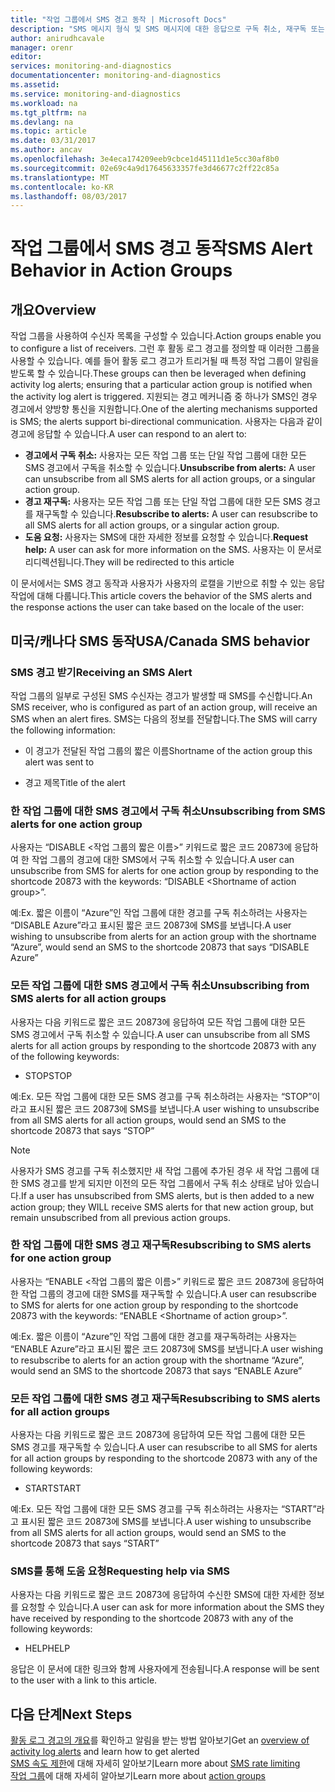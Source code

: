 ```yaml
---
title: "작업 그룹에서 SMS 경고 동작 | Microsoft Docs"
description: "SMS 메시지 형식 및 SMS 메시지에 대한 응답으로 구독 취소, 재구독 또는 도움을 요청합니다."
author: anirudhcavale
manager: orenr
editor: 
services: monitoring-and-diagnostics
documentationcenter: monitoring-and-diagnostics
ms.assetid: 
ms.service: monitoring-and-diagnostics
ms.workload: na
ms.tgt_pltfrm: na
ms.devlang: na
ms.topic: article
ms.date: 03/31/2017
ms.author: ancav
ms.openlocfilehash: 3e4eca174209eeb9cbce1d45111d1e5cc30af8b0
ms.sourcegitcommit: 02e69c4a9d17645633357fe3d46677c2ff22c85a
ms.translationtype: MT
ms.contentlocale: ko-KR
ms.lasthandoff: 08/03/2017
---
```

# <a name="sms-alert-behavior-in-action-groups"></a><span data-ttu-id="d1274-103">작업 그룹에서 SMS 경고 동작</span><span class="sxs-lookup"><span data-stu-id="d1274-103">SMS Alert Behavior in Action Groups</span></span>
## <a name="overview"></a><span data-ttu-id="d1274-104">개요</span><span class="sxs-lookup"><span data-stu-id="d1274-104">Overview</span></span> ##
<span data-ttu-id="d1274-105">작업 그룹을 사용하여 수신자 목록을 구성할 수 있습니다.</span><span class="sxs-lookup"><span data-stu-id="d1274-105">Action groups enable you to configure a list of receivers.</span></span> <span data-ttu-id="d1274-106">그런 후 활동 로그 경고를 정의할 때 이러한 그룹을 사용할 수 있습니다. 예를 들어 활동 로그 경고가 트리거될 때 특정 작업 그룹이 알림을 받도록 할 수 있습니다.</span><span class="sxs-lookup"><span data-stu-id="d1274-106">These groups can then be leveraged when defining activity log alerts; ensuring that a particular action group is notified when the activity log alert is triggered.</span></span> <span data-ttu-id="d1274-107">지원되는 경고 메커니즘 중 하나가 SMS인 경우 경고에서 양방향 통신을 지원합니다.</span><span class="sxs-lookup"><span data-stu-id="d1274-107">One of the alerting mechanisms supported is SMS; the alerts support bi-directional communication.</span></span> <span data-ttu-id="d1274-108">사용자는 다음과 같이 경고에 응답할 수 있습니다.</span><span class="sxs-lookup"><span data-stu-id="d1274-108">A user can respond to an alert to:</span></span>

- <span data-ttu-id="d1274-109">**경고에서 구독 취소:** 사용자는 모든 작업 그룹 또는 단일 작업 그룹에 대한 모든 SMS 경고에서 구독을 취소할 수 있습니다.</span><span class="sxs-lookup"><span data-stu-id="d1274-109">**Unsubscribe from alerts:** A user can unsubscribe from all SMS alerts for all action groups, or a singular action group.</span></span>  
- <span data-ttu-id="d1274-110">**경고 재구독:** 사용자는 모든 작업 그룹 또는 단일 작업 그룹에 대한 모든 SMS 경고를 재구독할 수 있습니다.</span><span class="sxs-lookup"><span data-stu-id="d1274-110">**Resubscribe to alerts:** A user can resubscribe to all SMS alerts for all action groups, or a singular action group.</span></span>  
- <span data-ttu-id="d1274-111">**도움 요청:** 사용자는 SMS에 대한 자세한 정보를 요청할 수 있습니다.</span><span class="sxs-lookup"><span data-stu-id="d1274-111">**Request help:** A user can ask for more information on the SMS.</span></span> <span data-ttu-id="d1274-112">사용자는 이 문서로 리디렉션됩니다.</span><span class="sxs-lookup"><span data-stu-id="d1274-112">They will be redirected to this article</span></span>

<span data-ttu-id="d1274-113">이 문서에서는 SMS 경고 동작과 사용자가 사용자의 로캘을 기반으로 취할 수 있는 응답 작업에 대해 다룹니다.</span><span class="sxs-lookup"><span data-stu-id="d1274-113">This article covers the behavior of the SMS alerts and the response actions the user can take based on the locale of the user:</span></span>

## <a name="usacanada-sms-behavior"></a><span data-ttu-id="d1274-114">미국/캐나다 SMS 동작</span><span class="sxs-lookup"><span data-stu-id="d1274-114">USA/Canada SMS behavior</span></span>
### <a name="receiving-an-sms-alert"></a><span data-ttu-id="d1274-115">SMS 경고 받기</span><span class="sxs-lookup"><span data-stu-id="d1274-115">Receiving an SMS Alert</span></span>
<span data-ttu-id="d1274-116">작업 그룹의 일부로 구성된 SMS 수신자는 경고가 발생할 때 SMS를 수신합니다.</span><span class="sxs-lookup"><span data-stu-id="d1274-116">An SMS receiver, who is configured as part of an action group, will receive an SMS when an alert fires.</span></span> <span data-ttu-id="d1274-117">SMS는 다음의 정보를 전달합니다.</span><span class="sxs-lookup"><span data-stu-id="d1274-117">The SMS will carry the following information:</span></span>
* <span data-ttu-id="d1274-118">이 경고가 전달된 작업 그룹의 짧은 이름</span><span class="sxs-lookup"><span data-stu-id="d1274-118">Shortname of the action group this alert was sent to</span></span>
- <span data-ttu-id="d1274-119">경고 제목</span><span class="sxs-lookup"><span data-stu-id="d1274-119">Title of the alert</span></span>

### <a name="unsubscribing-from-sms-alerts-for-one-action-group"></a><span data-ttu-id="d1274-120">한 작업 그룹에 대한 SMS 경고에서 구독 취소</span><span class="sxs-lookup"><span data-stu-id="d1274-120">Unsubscribing from SMS alerts for one action group</span></span>
<span data-ttu-id="d1274-121">사용자는 “DISABLE &lt;작업 그룹의 짧은 이름&gt;” 키워드로 짧은 코드 20873에 응답하여 한 작업 그룹의 경고에 대한 SMS에서 구독 취소할 수 있습니다.</span><span class="sxs-lookup"><span data-stu-id="d1274-121">A user can unsubscribe from SMS for alerts for one action group by responding to the shortcode 20873 with the keywords: “DISABLE &lt;Shortname of action group&gt;”.</span></span>

<span data-ttu-id="d1274-122">예:</span><span class="sxs-lookup"><span data-stu-id="d1274-122">Ex.</span></span> <span data-ttu-id="d1274-123">짧은 이름이 “Azure”인 작업 그룹에 대한 경고를 구독 취소하려는 사용자는 “DISABLE Azure”라고 표시된 짧은 코드 20873에 SMS를 보냅니다.</span><span class="sxs-lookup"><span data-stu-id="d1274-123">A user wishing to unsubscribe from alerts for an action group with the shortname “Azure”, would send an SMS to the shortcode 20873 that says “DISABLE Azure”</span></span>

### <a name="unsubscribing-from-sms-alerts-for-all-action-groups"></a><span data-ttu-id="d1274-124">모든 작업 그룹에 대한 SMS 경고에서 구독 취소</span><span class="sxs-lookup"><span data-stu-id="d1274-124">Unsubscribing from SMS alerts for all action groups</span></span>
<span data-ttu-id="d1274-125">사용자는 다음 키워드로 짧은 코드 20873에 응답하여 모든 작업 그룹에 대한 모든 SMS 경고에서 구독 취소할 수 있습니다.</span><span class="sxs-lookup"><span data-stu-id="d1274-125">A user can unsubscribe from all SMS alerts for all action groups by responding to the shortcode 20873 with any of the following keywords:</span></span>
* <span data-ttu-id="d1274-126">STOP</span><span class="sxs-lookup"><span data-stu-id="d1274-126">STOP</span></span>

<span data-ttu-id="d1274-127">예:</span><span class="sxs-lookup"><span data-stu-id="d1274-127">Ex.</span></span> <span data-ttu-id="d1274-128">모든 작업 그룹에 대한 모든 SMS 경고를 구독 취소하려는 사용자는 “STOP”이라고 표시된 짧은 코드 20873에 SMS를 보냅니다.</span><span class="sxs-lookup"><span data-stu-id="d1274-128">A user wishing to unsubscribe from all SMS alerts for all action groups, would send an SMS to the shortcode 20873 that says “STOP”</span></span>

>[!NOTE]
><span data-ttu-id="d1274-129">사용자가 SMS 경고를 구독 취소했지만 새 작업 그룹에 추가된 경우 새 작업 그룹에 대한 SMS 경고를 받게 되지만 이전의 모든 작업 그룹에서 구독 취소 상태로 남아 있습니다.</span><span class="sxs-lookup"><span data-stu-id="d1274-129">If a user has unsubscribed from SMS alerts, but is then added to a new action group; they WILL receive SMS alerts for that new action group, but remain unsubscribed from all previous action groups.</span></span>
>
>

### <a name="resubscribing-to-sms-alerts-for-one-action-group"></a><span data-ttu-id="d1274-130">한 작업 그룹에 대한 SMS 경고 재구독</span><span class="sxs-lookup"><span data-stu-id="d1274-130">Resubscribing to SMS alerts for one action group</span></span>
<span data-ttu-id="d1274-131">사용자는 “ENABLE &lt;작업 그룹의 짧은 이름&gt;” 키워드로 짧은 코드 20873에 응답하여 한 작업 그룹의 경고에 대한 SMS를 재구독할 수 있습니다.</span><span class="sxs-lookup"><span data-stu-id="d1274-131">A user can resubscribe to SMS for alerts for one action group by responding to the shortcode 20873 with the keywords: “ENABLE &lt;Shortname of action group&gt;”.</span></span>

<span data-ttu-id="d1274-132">예:</span><span class="sxs-lookup"><span data-stu-id="d1274-132">Ex.</span></span> <span data-ttu-id="d1274-133">짧은 이름이 “Azure”인 작업 그룹에 대한 경고를 재구독하려는 사용자는 “ENABLE Azure”라고 표시된 짧은 코드 20873에 SMS를 보냅니다.</span><span class="sxs-lookup"><span data-stu-id="d1274-133">A user wishing to resubscribe to alerts for an action group with the shortname “Azure”, would send an SMS to the shortcode 20873 that says “ENABLE Azure”</span></span>

### <a name="resubscribing-to-sms-alerts-for-all-action-groups"></a><span data-ttu-id="d1274-134">모든 작업 그룹에 대한 SMS 경고 재구독</span><span class="sxs-lookup"><span data-stu-id="d1274-134">Resubscribing to SMS alerts for all action groups</span></span>
<span data-ttu-id="d1274-135">사용자는 다음 키워드로 짧은 코드 20873에 응답하여 모든 작업 그룹에 대한 모든 SMS 경고를 재구독할 수 있습니다.</span><span class="sxs-lookup"><span data-stu-id="d1274-135">A user can resubscribe to all SMS for alerts for all action groups by responding to the shortcode 20873 with any of the following keywords:</span></span>

* <span data-ttu-id="d1274-136">START</span><span class="sxs-lookup"><span data-stu-id="d1274-136">START</span></span>

<span data-ttu-id="d1274-137">예:</span><span class="sxs-lookup"><span data-stu-id="d1274-137">Ex.</span></span> <span data-ttu-id="d1274-138">모든 작업 그룹에 대한 모든 SMS 경고를 구독 취소하려는 사용자는 “START”라고 표시된 짧은 코드 20873에 SMS를 보냅니다.</span><span class="sxs-lookup"><span data-stu-id="d1274-138">A user wishing to unsubscribe from all SMS alerts for all action groups, would send an SMS to the shortcode 20873 that says “START”</span></span>

### <a name="requesting-help-via-sms"></a><span data-ttu-id="d1274-139">SMS를 통해 도움 요청</span><span class="sxs-lookup"><span data-stu-id="d1274-139">Requesting help via SMS</span></span>
<span data-ttu-id="d1274-140">사용자는 다음 키워드로 짧은 코드 20873에 응답하여 수신한 SMS에 대한 자세한 정보를 요청할 수 있습니다.</span><span class="sxs-lookup"><span data-stu-id="d1274-140">A user can ask for more information about the SMS they have received by responding to the shortcode 20873 with any of the following keywords:</span></span>
* <span data-ttu-id="d1274-141">HELP</span><span class="sxs-lookup"><span data-stu-id="d1274-141">HELP</span></span>

<span data-ttu-id="d1274-142">응답은 이 문서에 대한 링크와 함께 사용자에게 전송됩니다.</span><span class="sxs-lookup"><span data-stu-id="d1274-142">A response will be sent to the user with a link to this article.</span></span>

## <a name="next-steps"></a><span data-ttu-id="d1274-143">다음 단계</span><span class="sxs-lookup"><span data-stu-id="d1274-143">Next Steps</span></span>
<span data-ttu-id="d1274-144">[활동 로그 경고의 개요](monitoring-overview-alerts.md)를 확인하고 알림을 받는 방법 알아보기</span><span class="sxs-lookup"><span data-stu-id="d1274-144">Get an [overview of activity log alerts](monitoring-overview-alerts.md) and learn how to get alerted</span></span>  
<span data-ttu-id="d1274-145">[SMS 속도 제한](monitoring-alerts-rate-limiting.md)에 대해 자세히 알아보기</span><span class="sxs-lookup"><span data-stu-id="d1274-145">Learn more about [SMS rate limiting](monitoring-alerts-rate-limiting.md)</span></span>  
<span data-ttu-id="d1274-146">[작업 그룹](monitoring-action-groups.md)에 대해 자세히 알아보기</span><span class="sxs-lookup"><span data-stu-id="d1274-146">Learn more about [action groups](monitoring-action-groups.md)</span></span>
